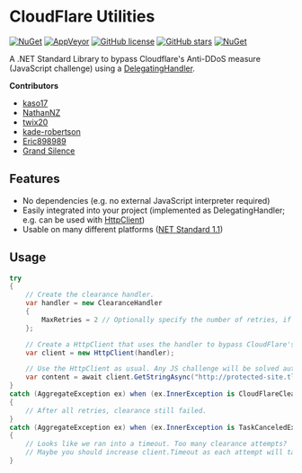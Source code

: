 # CloudFlare Utilities
[![NuGet](https://img.shields.io/nuget/v/CloudFlareUtilities.svg)](https://www.nuget.org/packages/CloudFlareUtilities/)
[![AppVeyor](https://img.shields.io/appveyor/ci/elcattivo/CloudFlareUtilities.svg)](https://ci.appveyor.com/project/elcattivo/cloudflareutilities)
[![GitHub license](https://img.shields.io/github/license/elcattivo/CloudFlareUtilities.svg)](https://github.com/elcattivo/CloudFlareUtilities/blob/master/LICENSE)
[![GitHub stars](https://img.shields.io/github/stars/elcattivo/CloudFlareUtilities.svg)](https://github.com/elcattivo/CloudFlareUtilities/stargazers)
[![NuGet](https://img.shields.io/nuget/dt/CloudFlareUtilities.svg)](https://www.nuget.org/packages/CloudFlareUtilities/)

A .NET Standard Library to bypass Cloudflare's Anti-DDoS measure (JavaScript challenge) using a [DelegatingHandler](https://msdn.microsoft.com/en-us/library/system.net.http.delegatinghandler(v=vs.110).aspx).

__Contributors__
- [kaso17](https://github.com/kaso17)
- [NathanNZ](https://github.com/nathannz)
- [twix20](https://github.com/twix20)
- [kade-robertson](https://github.com/kade-robertson)
- [Eric898989](https://github.com/Eric898989)
- [Grand Silence](https://github.com/grandsilence)

## Features
- No dependencies (e.g. no external JavaScript interpreter required)
- Easily integrated into your project (implemented as DelegatingHandler; e.g. can be used with [HttpClient](https://msdn.microsoft.com/en-us/library/system.net.http.httpclient(v=vs.118).aspx))
- Usable on many different platforms ([NET Standard 1.1](https://github.com/dotnet/standard/blob/master/docs/versions/netstandard1.1.md))

## Usage
```csharp
try
{
    // Create the clearance handler.
    var handler = new ClearanceHandler
    {
        MaxRetries = 2 // Optionally specify the number of retries, if clearance fails (default is 3).
    };

    // Create a HttpClient that uses the handler to bypass CloudFlare's JavaScript challange.
    var client = new HttpClient(handler);

    // Use the HttpClient as usual. Any JS challenge will be solved automatically for you.
    var content = await client.GetStringAsync("http://protected-site.tld/");
}
catch (AggregateException ex) when (ex.InnerException is CloudFlareClearanceException)
{
    // After all retries, clearance still failed.
}
catch (AggregateException ex) when (ex.InnerException is TaskCanceledException)
{
    // Looks like we ran into a timeout. Too many clearance attempts?
    // Maybe you should increase client.Timeout as each attempt will take about five seconds.
}
```
